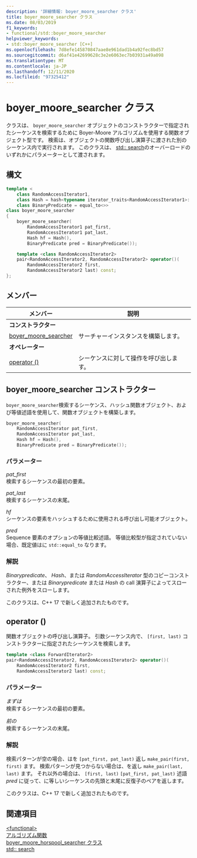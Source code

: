 ```yaml
---
description: '詳細情報: boyer_moore_searcher クラス'
title: boyer_moore_searcher クラス
ms.date: 08/03/2019
f1_keywords:
- functional/std::boyer_moore_searcher
helpviewer_keywords:
- std::boyer_moore_searcher [C++]
ms.openlocfilehash: 7d8efe145870847aae8e961dad1b4a92fec8bd57
ms.sourcegitcommit: d6af41e42699628c3e2e6063ec7b03931a49a098
ms.translationtype: MT
ms.contentlocale: ja-JP
ms.lasthandoff: 12/11/2020
ms.locfileid: "97325412"
---
```

# <a name="boyer_moore_searcher-class"></a>boyer_moore_searcher クラス

クラスは、 `boyer_moore_searcher` オブジェクトのコンストラクターで指定されたシーケンスを検索するために Boyer-Moore アルゴリズムを使用する関数オブジェクト型です。 検索は、オブジェクトの関数呼び出し演算子に渡された別のシーケンス内で実行されます。 このクラスは、 [std:: search](algorithm-functions.md#search)のオーバーロードのいずれかにパラメーターとして渡されます。

## <a name="syntax"></a>構文

```cpp
template <
    class RandomAccessIterator1,
    class Hash = hash<typename iterator_traits<RandomAccessIterator1>::value_type>,
    class BinaryPredicate = equal_to<>>
class boyer_moore_searcher
{
    boyer_moore_searcher(
        RandomAccessIterator1 pat_first,
        RandomAccessIterator1 pat_last,
        Hash hf = Hash(),
        BinaryPredicate pred = BinaryPredicate());

    template <class RandomAccessIterator2>
    pair<RandomAccessIterator2, RandomAccessIterator2> operator()(
        RandomAccessIterator2 first,
        RandomAccessIterator2 last) const;
};
```

## <a name="members"></a>メンバー

| メンバー | 説明 |
| - | - |
| **コンストラクター** | |
| [boyer_moore_searcher](#boyer-moore-searcher-constructor) | サーチャーインスタンスを構築します。 |
| **オペレーター** | |
| [operator ()](#operator-call) | シーケンスに対して操作を呼び出します。 |

## <a name="boyer_moore_searcher-constructor"></a><a name="boyer-moore-searcher-constructor"></a> boyer_moore_searcher コンストラクター

`boyer_moore_searcher`検索するシーケンス、ハッシュ関数オブジェクト、および等値述語を使用して、関数オブジェクトを構築します。

```cpp
boyer_moore_searcher(
    RandomAccessIterator pat_first,
    RandomAccessIterator pat_last,
    Hash hf = Hash(),
    BinaryPredicate pred = BinaryPredicate());
```

### <a name="parameters"></a>パラメーター

*pat_first*\
検索するシーケンスの最初の要素。

*pat_last*\
検索するシーケンスの末尾。

*hf*\
シーケンスの要素をハッシュするために使用される呼び出し可能オブジェクト。

*pred*\
Sequence 要素のオプションの等値比較述語。 等値比較型が指定されていない場合、既定値はに `std::equal_to` なります。

### <a name="remarks"></a>解説

*Binarypredicate*、 *Hash*、または *RandomAccessIterator* 型のコピーコンストラクター、または *Binarypredicate* または *Hash* の call 演算子によってスローされた例外をスローします。

このクラスは、C++ 17 で新しく追加されたものです。

## <a name="operator"></a><a name="operator-call"></a> operator ()

関数オブジェクトの呼び出し演算子。 引数シーケンス内で、 `[first, last)` コンストラクターに指定されたシーケンスを検索します。

```cpp
template <class ForwardIterator2>
pair<RandomAccessIterator2, RandomAccessIterator2> operator()(
    RandomAccessIterator2 first,
    RandomAccessIterator2 last) const;
```

### <a name="parameters"></a>パラメーター

*まずは*\
検索するシーケンスの最初の要素。

*前の*\
検索するシーケンスの末尾。

### <a name="remarks"></a>解説

検索パターンが空の場合、はを `[pat_first, pat_last)` 返し `make_pair(first, first)` ます。 検索パターンが見つからない場合は、を返し `make_pair(last, last)` ます。 それ以外の場合は、 `[first, last)` `[pat_first, pat_last)` 述語 *pred* に従って、に等しいシーケンスの先頭と末尾に反復子のペアを返します。

このクラスは、C++ 17 で新しく追加されたものです。

## <a name="see-also"></a>関連項目

[\<functional>](functional.md)\
[アルゴリズム関数](algorithm-functions.md)\
[boyer_moore_horspool_searcher クラス](boyer-moore-horspool-searcher-class.md)\
[std:: search](algorithm-functions.md#search)
